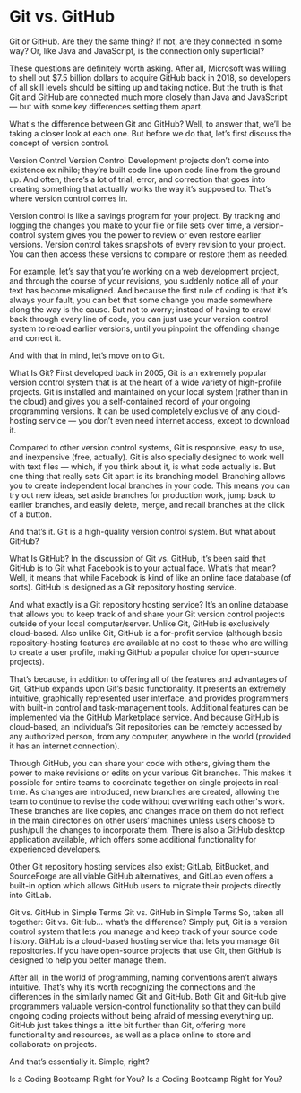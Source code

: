 # Git vs. GitHub
Git or GitHub. Are they the same thing? If not, are they connected in some way? Or, like Java and JavaScript, is the connection only superficial? 

These questions are definitely worth asking. After all, Microsoft was willing to shell out $7.5 billion dollars to acquire GitHub back in 2018, so developers of all skill levels should be sitting up and taking notice. But the truth is that Git and GitHub are connected much more closely than Java and JavaScript — but with some key differences setting them apart.

What's the difference between Git and GitHub? Well, to answer that, we’ll be taking a closer look at each one. But before we do that, let’s first discuss the concept of version control.

Version Control
Version Control
Development projects don’t come into existence ex nihilo; they’re built code line upon code line from the ground up. And often, there’s a lot of trial, error, and correction that goes into creating something that actually works the way it’s supposed to. That’s where version control comes in. 

Version control is like a savings program for your project. By tracking and logging the changes you make to your file or file sets over time, a version-control system gives you the power to review or even restore earlier versions. Version control takes snapshots of every revision to your project. You can then access these versions to compare or restore them as needed.

For example, let’s say that you’re working on a web development project, and through the course of your revisions, you suddenly notice all of your text has become misaligned. And because the first rule of coding is that it’s always your fault, you can bet that some change you made somewhere along the way is the cause. But not to worry; instead of having to crawl back through every line of code, you can just use your version control system to reload earlier versions, until you pinpoint the offending change and correct it.

And with that in mind, let’s move on to Git.

What Is Git?
First developed back in 2005, Git is an extremely popular version control system that is at the heart of a wide variety of high-profile projects. Git is installed and maintained on your local system (rather than in the cloud) and gives you a self-contained record of your ongoing programming versions. It can be used completely exclusive of any cloud-hosting service — you don’t even need internet access, except to download it. 

Compared to other version control systems, Git is responsive, easy to use, and inexpensive (free, actually). Git is also specially designed to work well with text files — which, if you think about it, is what code actually is. But one thing that really sets Git apart is its branching model. Branching allows you to create independent local branches in your code. This means you can try out new ideas, set aside branches for production work, jump back to earlier branches, and easily delete, merge, and recall branches at the click of a button.

And that’s it. Git is a high-quality version control system. But what about GitHub?

What Is GitHub?
In the discussion of Git vs. GitHub, it’s been said that GitHub is to Git what Facebook is to your actual face. What’s that mean? Well, it means that while Facebook is kind of like an online face database (of sorts). GitHub is designed as a Git repository hosting service. 

And what exactly is a Git repository hosting service? It’s an online database that allows you to keep track of and share your Git version control projects outside of your local computer/server. Unlike Git, GitHub is exclusively cloud-based. Also unlike Git, GitHub is a for-profit service (although basic repository-hosting features are available at no cost to those who are willing to create a user profile, making GitHub a popular choice for open-source projects).

That’s because, in addition to offering all of the features and advantages of Git, GitHub expands upon Git’s basic functionality. It presents an extremely intuitive, graphically represented user interface, and provides programmers with built-in control and task-management tools. Additional features can be implemented via the GitHub Marketplace service. And because GitHub is cloud-based, an individual’s Git repositories can be remotely accessed by any authorized person, from any computer, anywhere in the world (provided it has an internet connection). 

Through GitHub, you can share your code with others, giving them the power to make revisions or edits on your various Git branches. This makes it possible for entire teams to coordinate together on single projects in real-time. As changes are introduced, new branches are created, allowing the team to continue to revise the code without overwriting each other's work. These branches are like copies, and changes made on them do not reflect in the main directories on other users’ machines unless users choose to push/pull the changes to incorporate them. There is also a GitHub desktop application available, which offers some additional functionality for experienced developers.

Other Git repository hosting services also exist; GitLab, BitBucket, and SourceForge are all viable GitHub alternatives, and GitLab even offers a built-in option which allows GitHub users to migrate their projects directly into GitLab. 

Git vs. GitHub in Simple Terms
Git vs. GitHub in Simple Terms
So, taken all together: Git vs. GitHub… what’s the difference? Simply put, Git is a version control system that lets you manage and keep track of your source code history. GitHub is a cloud-based hosting service that lets you manage Git repositories. If you have open-source projects that use Git, then GitHub is designed to help you better manage them. 

After all, in the world of programming, naming conventions aren’t always intuitive. That’s why it’s worth recognizing the connections and the differences in the similarly named Git and GitHub. Both Git and GitHub give programmers valuable version-control functionality so that they can build ongoing coding projects without being afraid of messing everything up. GitHub just takes things a little bit further than Git, offering more functionality and resources, as well as a place online to store and collaborate on projects. 

And that’s essentially it. Simple, right?

Is a Coding Bootcamp Right for You?
Is a Coding Bootcamp Right for You?

